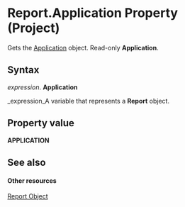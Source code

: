 
# Report.Application Property (Project)
Gets the  [Application](8eb91712-7784-a102-38c0-19bb056c27e9.md) object. Read-only **Application**.

## Syntax

 _expression_. **Application**

 _expression_A variable that represents a  **Report** object.


## Property value

 **APPLICATION**


## See also


#### Other resources


 [Report Object](38ef993e-e5cd-b451-06aa-41eb0e93450e.md)
